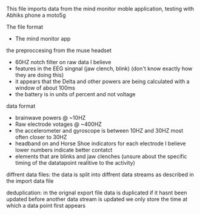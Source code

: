 This file imports data from the mind monitor moble application, testing with Abhiks phone a moto5g


The file format
- The mind monitor app

the preproccesing from the muse headset
- 60HZ notch filter on raw data I believe
- features in the EEG singnal (jaw clench, blink) (don't know exactly how they are doing this)
- it appears that the Delta and other powers are being calculated with a window of about 100ms
- the battery is in units of percent and not voltage

data format
- brainwave powers @ ~10HZ
- Raw electrode votages @ ~400HZ
- the accelerometer and gyroscope is between 10HZ and 30HZ most often closer to 30HZ
- headband on and Horse Shoe indicators for each electrode I believe lower numbers indicate better contatct
- elements that are blinks and jaw clenches (unsure about the specific timing of the datatapoint realitive to the activity)

diffrent data files:
the data is split into diffrent data streams as described in the import data file

deduplication:
in the orignal export file data is duplicated if it hasnt been updated before another data stream is updated
we only store the time at which a data point first appears
